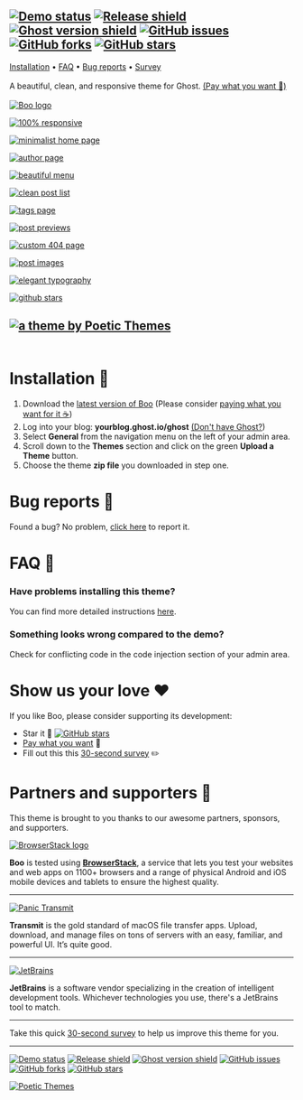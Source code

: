 [![Demo status](https://img.shields.io/badge/live%20demo-online-brightgreen.svg)](https://boo-demo.poeticthemes.com)
[![Release shield](https://img.shields.io/github/release/PoeticThemes/boo.svg)](https://github.com/PoeticThemes/boo/releases)
[![Ghost version shield](https://img.shields.io/badge/ghost%20version->=%202.2.0-00BCD4.svg)](https://github.com/PoeticThemes/boo/releases)
[![GitHub issues](https://img.shields.io/github/issues/PoeticThemes/boo.svg)](https://github.com/PoeticThemes/boo/issues)
[![GitHub forks](https://img.shields.io/github/forks/PoeticThemes/boo.svg)](https://github.com/PoeticThemes/boo/network)
[![GitHub stars](https://img.shields.io/github/stars/PoeticThemes/boo.svg?style=social&label=Star)](https://github.com/PoeticThemes/boo/stargazers)
---

[Installation](https://github.com/PoeticThemes/boo#installation-) • [FAQ](https://github.com/PoeticThemes/boo#faq-) • [Bug reports](https://github.com/PoeticThemes/boo#bug-reports-) • [Survey](https://form.jotform.co/70745196071862)
<br><br>
A beautiful, clean, and responsive theme for Ghost. [(Pay what you want 💸)](https://sellfy.com/p/Acjr)
<br><br>
[![Boo logo](https://d12swbtw719y4s.cloudfront.net/images/3U9tKy1f/mWST66S8IsFENkC13lXk/d05AUxswkS.jpeg?w=888)](https://sellfy.com/p/Acjr)

[![100% responsive](https://d12swbtw719y4s.cloudfront.net/images/3U9tKy1f/zIfo5LI1GvWzkJA8Nl3T/x3rFYKJ2qH.jpeg?w=888)](https://sellfy.com/p/Acjr)

[![minimalist home page](https://d12swbtw719y4s.cloudfront.net/images/3U9tKy1f/3IDCDZCSKYeMII6xOl1M/DlLArZgHZW.jpeg?w=888)](https://sellfy.com/p/Acjr)

[![author page](https://d12swbtw719y4s.cloudfront.net/images/3U9tKy1f/Qb2TzpZlU3s1hkUXHpjt/qwuoWriONU.jpeg?w=888)](https://sellfy.com/p/Acjr)

[![beautiful menu](https://d12swbtw719y4s.cloudfront.net/images/3U9tKy1f/rm7E7b50HO3Adfm6Mxno/Td1v4lrdkb.jpeg?w=888)](https://sellfy.com/p/Acjr)

[![clean post list](https://d12swbtw719y4s.cloudfront.net/images/3U9tKy1f/n2dNY7t48QPDH6PxjxV0/U6KTfQ9bfN.jpeg?w=888)](https://sellfy.com/p/Acjr)

[![tags page](https://d12swbtw719y4s.cloudfront.net/images/3U9tKy1f/6frNQtivghAlyL9UtCL9/RMQOV1cRTv.jpeg?w=888)](https://sellfy.com/p/Acjr)

[![post previews](https://d12swbtw719y4s.cloudfront.net/images/3U9tKy1f/gqMWpAhjQJrALMNFy9qI/qARZZ9Wbx2.jpeg?w=888)](https://sellfy.com/p/Acjr)

[![custom 404 page](https://d12swbtw719y4s.cloudfront.net/images/3U9tKy1f/sXakMtZ170A1WEnEqGkV/OSTKPzxrZY.jpeg?w=888)](https://sellfy.com/p/Acjr)

[![post images](https://d12swbtw719y4s.cloudfront.net/images/3U9tKy1f/rIxtH1SMUBYX8PPTUPNv/PLgCKAMebj.jpeg?w=888)](https://sellfy.com/p/Acjr)

[![elegant typography](https://d12swbtw719y4s.cloudfront.net/images/3U9tKy1f/mvD1lqiBZh99tsFNNTdb/B5cc4sU2VQ.jpeg?w=888)](https://sellfy.com/p/Acjr)

[![github stars](https://d12swbtw719y4s.cloudfront.net/images/3U9tKy1f/FKRl4yxGOegXQug9NwfS/JNQpSWYXFA.jpeg?w=888)](https://sellfy.com/p/Acjr)

[![a theme by Poetic Themes](https://d12swbtw719y4s.cloudfront.net/images/3U9tKy1f/CiPhlomJOofYeQmAOO2D/Jc6FLWHh9U.jpeg?w=888)](https://sellfy.com/p/Acjr)
<br><br>
---

# Installation 🚀
1. Download the [latest version of Boo](https://github.com/PoeticThemes/boo/releases) (Please consider [paying what you want for it ☕️](https://sellfy.com/p/Acjr))
2. Log into your blog: **yourblog.ghost.io/ghost** [(Don't have Ghost?](https://ghost.org))
3. Select **General** from the navigation menu on the left of your admin area.
4. Scroll down to the **Themes** section and click on the green **Upload a Theme** button.
5. Choose the theme **zip file** you downloaded in step one.


# Bug reports 🐞
Found a bug? No problem, [click here](https://github.com/PoeticThemes/boo/issues/new) to report it.


# FAQ 💬
### Have problems installing this theme?
You can find more detailed instructions [here](https://help.ghost.org/hc/en-us/articles/223241628-Uploading-Themes).


### Something looks wrong compared to the demo?
Check for conflicting code in the code injection section of your admin area.


# Show us your love ❤️
If you like Boo, please consider supporting its development:

- Star it 🌟 [![GitHub stars](https://img.shields.io/github/stars/PoeticThemes/boo.svg?style=social&label=Star)](https://github.com/PoeticThemes/boo/stargazers)
- [Pay what you want](https://sellfy.com/p/Acjr) 💸
- Fill out this this <a href="https://form.jotform.co/70745196071862">30-second survey</a> ✏️


# Partners and supporters 👊

This theme is brought to you thanks to our awesome partners, sponsors, and supporters.


[![BrowserStack logo](http://i.imgur.com/bZu7EA8.png)](https://www.browserstack.com/)

**Boo** is tested using [**BrowserStack**](https://www.browserstack.com/), a service that lets you test your websites and web apps on 1100+ browsers and a range of physical Android and iOS mobile devices and tablets to ensure the highest quality.

---

[![Panic Transmit](https://i.imgur.com/cy0bQUH.jpg)](https://panic.com/transmit/)

**Transmit** is the gold standard of macOS file transfer apps. Upload, download, and manage files on tons of servers with an easy, familiar, and powerful UI. It’s quite good.

---

[![JetBrains](https://i.imgur.com/NLUGFsd.png)](https://www.jetbrains.com/)

**JetBrains** is a software vendor specializing in the creation of intelligent development tools. Whichever technologies you use, there's a JetBrains tool to match.

---

Take this quick <a href="https://form.jotform.co/70745196071862">30-second survey</a> to help us improve this theme for you.

---

[![Demo status](https://img.shields.io/badge/live%20demo-online-brightgreen.svg)](https://boo-demo.poeticthemes.com)
[![Release shield](https://img.shields.io/github/release/PoeticThemes/boo.svg)](https://github.com/PoeticThemes/boo/releases)
[![Ghost version shield](https://img.shields.io/badge/ghost%20version->=%202.2.0-00BCD4.svg)](https://github.com/PoeticThemes/boo/releases)
[![GitHub issues](https://img.shields.io/github/issues/PoeticThemes/boo.svg)](https://github.com/PoeticThemes/boo/issues)
[![GitHub forks](https://img.shields.io/github/forks/PoeticThemes/boo.svg)](https://github.com/PoeticThemes/boo/network)
[![GitHub stars](https://img.shields.io/github/stars/PoeticThemes/boo.svg?style=social&label=Star)](https://github.com/PoeticThemes/boo/stargazers)

[![Poetic Themes](https://i.imgur.com/VImilVs.jpg)](https://sellfy.com/p/Acjr)
